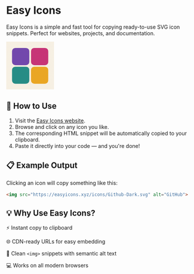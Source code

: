 # Easy Icons
Easy Icons is a simple and fast tool for copying ready-to-use SVG icon snippets. Perfect for websites, projects, and documentation.

<img src="logo.png" width="128" alt="Logo">

## 🚀 How to Use
1. Visit the [Easy Icons website](https://easyicons.xyz).
2. Browse and click on any icon you like.
3. The corresponding HTML snippet will be automatically copied to your clipboard.
4. Paste it directly into your code — and you're done!

## 📋 Example Output
Clicking an icon will copy something like this:
```html
<img src="https://easyicons.xyz/icons/Github-Dark.svg" alt="GitHub">
```

## 💡 Why Use Easy Icons?
⚡ Instant copy to clipboard

🌐 CDN-ready URLs for easy embedding

🧠 Clean `<img>` snippets with semantic alt text

💻 Works on all modern browsers
